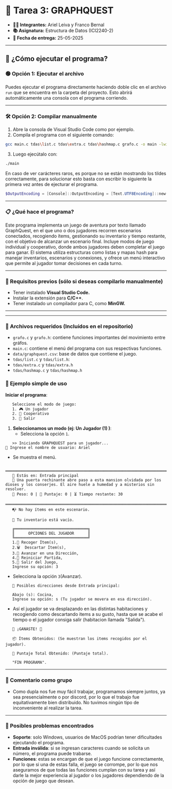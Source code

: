 # 👾 Tarea 3: GRAPHQUEST

* **👨‍💻 Integrantes:** Ariel Leiva y Franco Bernal
* **📚 Asignatura:** Estructura de Datos (ICI2240-2)
* **📅 Fecha de entrega:** 25-05-2025

---

## 🚀 ¿Cómo ejecutar el programa?

### 🟢 Opción 1: Ejecutar el archivo

Puedes ejecutar el programa directamente haciendo doble clic en el archivo `run` que se encuentra en la carpeta del proyecto.
Esto abrirá automáticamente una consola con el programa corriendo.

---

### 🛠️ Opción 2: Compilar manualmente

1. Abre la consola de Visual Studio Code como por ejemplo.
2. Compila el programa con el siguiente comando:

```bash
gcc main.c tdas\list.c tdas\extra.c tdas\hashmap.c grafo.c -o main -lwinmm
```

3. Luego ejecútalo con:

```bash
./main
```

En caso de ver carácteres raros, es porque no se están mostrando los tildes correctamente, para solucionar esto basta con escribir lo siguiente la primera vez antes de ejecturar el programa.

```powershell
$OutputEncoding = [Console]::OutputEncoding = [Text.UTF8Encoding]::new()
```

---

### 📋 ¿Qué hace el programa?

Este programa implementa un juego de aventura por texto llamado GraphQuest, en el que uno o dos jugadores recorren escenarios conectados, recogiendo ítems, gestionando su inventario y tiempo restante, con el objetivo de alcanzar un escenario final. Incluye modos de juego individual y cooperativo, donde ambos jugadores deben completar el juego para ganar. El sistema utiliza estructuras como listas y mapas hash para manejar inventarios, escenarios y conexiones, y ofrece un menú interactivo que permite al jugador tomar decisiones en cada turno.

---

### 🔧 Requisitos previos (sólo si deseas compilarlo manualmente)

- Tener instalado **Visual Studio Code.**
- Instalar la extensión para **C/C++**.
- Tener instalado un compilador para C, como **MinGW.**

---

---

### 📂 Archivos requeridos (Incluídos en el repositorio)

- `grafo.c` y `grafo.h`: contiene funciones importantes del movimiento entre gráfos.
- `main.c`: contiene el menú del programa con sus respectivas funciones.
- `data/graphquest.csv`: base de datos que contiene el juego.
- `tdas/list.c` y `tdas/list.h`:
- `tdas/extra.c` y `tdas/extra.h`
- `tdas/hashmap.c` y `tdas/hashmap.h`

### 🚀 Ejemplo simple de uso

**Iniciar el programa**:

```bash
   Seleccione el modo de juego:
   1. 🎮 Un jugador
   2. 🤝 Cooperativo
   3. 🚪 Salir
```

1. **Seleccionamos un modo (ej: Un Jugador (1) )**:
   - Selecciona la opción `1`.

```
   >> Iniciando GRAPHQUEST para un jugador...
👤 Ingrese el nombre de usuario: Ariel
```

- Se muestra el menú.

```
   ════════════════════════════════════════════════════════════════════════════════════════
   📍 Estás en: Entrada principal
   📝 Una puerta rechinante abre paso a esta mansion olvidada por los dioses y los conserjes. El aire huele a humedad y a misterios sin resolver.
   🎒 Peso: 0 | 💎 Puntaje: 0 | ⏳ Tiempo restante: 30
   ════════════════════════════════════════════════════════════════════════════════════════
   📭 No hay ítems en este escenario.

   🎒 Tu inventario está vacío.

   ╔════════════════════════════════╗
   ║      OPCIONES DEL JUGADOR      ║
   ╚════════════════════════════════╝
   1.🎁 Recoger Ítem(s),
   2.🗑️  Descartar Ítem(s),
   3.🧭 Avanzar en una Dirección,
   4.🔄 Reiniciar Partida,
   5.🚪 Salir del Juego,
   Ingrese su opción: 3
```

- Selecciona la opción `3`(Avanzar).

```
   📍 Posibles direcciones desde Entrada principal:
  
   Abajo (s): Cocina,
   Ingrese su opción: s (Tu jugador se movera en esa dirección).
```

- Así el jugador se va desplazando en las distintas habitaciones y recogiendo como descartando items a su gusto, hasta que se acabe el tiempo o el jugador consiga salir (habitacion llamada "Salida").

```
   🎉 ¡GANASTE! 🎉

   📦 Ítems Obtenidos: (Se muestran los items recogidos por el jugador).
   
   💎 Puntaje Total Obtenido: (Puntaje total).

   "FIN PROGRAMA".
```

---

### 🔨 Comentario como grupo

- Como dupla nos fue muy fácil trabajar, programamos siempre juntos, ya sea presencialmente o por discord, por lo que el trabajo fue equitativamente bien distribuido. No tuvimos ningún tipo de inconveniente al realizar la tarea.

---

### 🐞 Posibles problemas encontrados

- **Soporte**: solo Windows, usuarios de MacOS podrían tener dificultades ejecutando el programa.
- **Entrada inválida**: si se ingresan caracteres cuando se solicita un número, el programa puede trabarse.
- **Funciones**: estas se encargan de que el juego funcione correctamente, por lo que si una de estas falla, el juego se corrompe, por lo que nos aseguramos de que todas las funciones cumplan con su tarea y así darle la mejor experiencia al jugador o los jugadores dependiendo de la opción de juego que desean.